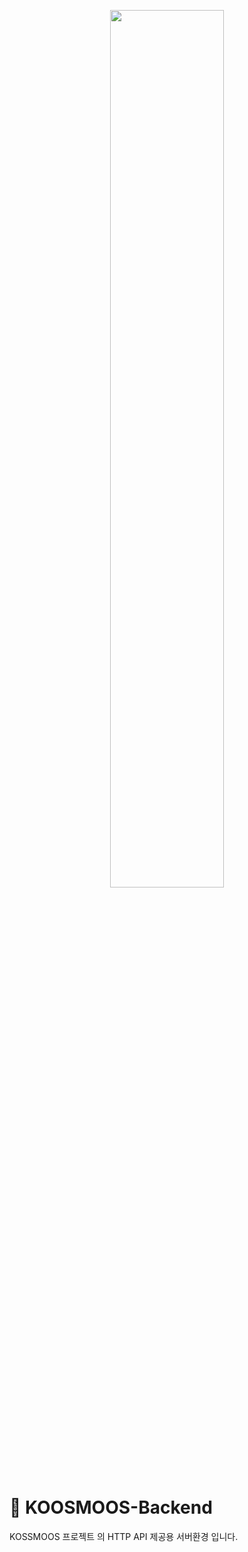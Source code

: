 <p align="center"><img src="https://github.com/2023-chambit-project/KOOSMOOS/assets/112946860/2ae42870-a3be-418c-ac3d-59e272d8e3cb" width="60%"/></p>

# 🚀 KOOSMOOS-Backend
KOSSMOOS 프로젝트 의 HTTP API 제공용 서버환경 입니다.
